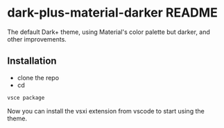 # dark-plus-material-darker README

The default Dark+ theme, using Material's color palette but darker, and other improvements.

## Installation

-   clone the repo
-   cd <repo name>

```bash
vsce package
```

Now you can install the vsxi extension from vscode to start using the theme.

